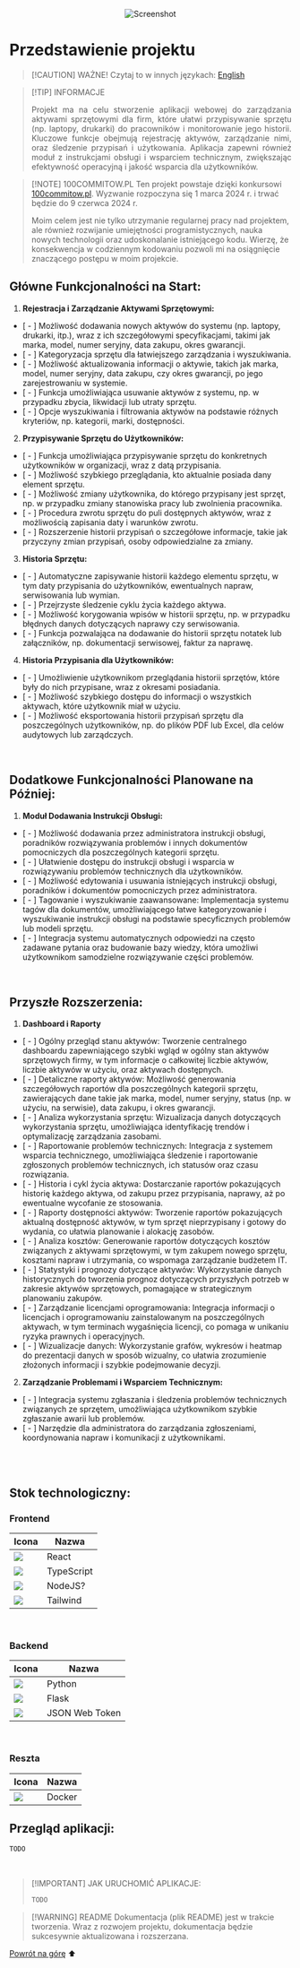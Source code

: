 <p align="center">
  <a >
    <img src="./assets/banner/banner_1.png"
         alt="Screenshot">
  </a>
</p>

# Przedstawienie projektu 

> [!CAUTION] WAŻNE!
> Czytaj to w innych językach: [English](README.md)

>
> [!TIP] INFORMACJE
> <p align="justify">
>  Projekt ma na celu stworzenie aplikacji webowej do zarządzania aktywami sprzętowymi dla firm, które ułatwi przypisywanie sprzętu (np. laptopy, drukarki) do pracowników i monitorowanie jego historii. Kluczowe funkcje obejmują rejestrację aktywów, zarządzanie nimi, oraz śledzenie przypisań i użytkowania. Aplikacja zapewni również moduł z instrukcjami obsługi i wsparciem technicznym, zwiększając efektywność operacyjną i jakość wsparcia dla użytkowników. </p>

> [!NOTE] 100COMMITOW.PL
> Ten projekt powstaje dzięki konkursowi [100commitow.pl](https://100commitow.pl). Wyzwanie rozpoczyna się 1 marca 2024 r. i trwać będzie do 9 czerwca 2024 r.
> 
> Moim celem jest nie tylko utrzymanie regularnej pracy nad projektem, ale również rozwijanie umiejętności programistycznych, nauka nowych technologii oraz udoskonalanie istniejącego kodu. Wierzę, że konsekwencja w codziennym kodowaniu pozwoli mi na osiągnięcie znaczącego postępu w moim projekcie.
## Główne Funkcjonalności na Start:

1. **Rejestracja i Zarządzanie Aktywami Sprzętowymi:**
- [ - ] Możliwość dodawania nowych aktywów do systemu (np. laptopy, drukarki, itp.), wraz z ich szczegółowymi specyfikacjami, takimi jak marka, model, numer seryjny, data zakupu, okres gwarancji.
- [ - ] Kategoryzacja sprzętu dla łatwiejszego zarządzania i wyszukiwania.
- [ - ] Możliwość aktualizowania informacji o aktywie, takich jak marka, model, numer seryjny, data zakupu, czy okres gwarancji, po jego zarejestrowaniu w systemie.
- [ - ] Funkcja umożliwiająca usuwanie aktywów z systemu, np. w przypadku zbycia, likwidacji lub utraty sprzętu.
- [ - ] Opcje wyszukiwania i filtrowania aktywów na podstawie różnych kryteriów, np. kategorii, marki, dostępności.

2. **Przypisywanie Sprzętu do Użytkowników:**
- [ - ] Funkcja umożliwiająca przypisywanie sprzętu do konkretnych użytkowników w organizacji, wraz z datą przypisania.
- [ - ] Możliwość szybkiego przeglądania, kto aktualnie posiada dany element sprzętu.
- [ - ] Możliwość zmiany użytkownika, do którego przypisany jest sprzęt, np. w przypadku zmiany stanowiska pracy lub zwolnienia pracownika.
- [ - ] Procedura zwrotu sprzętu do puli dostępnych aktywów, wraz z możliwością zapisania daty i warunków zwrotu.
- [ - ] Rozszerzenie historii przypisań o szczegółowe informacje, takie jak przyczyny zmian przypisań, osoby odpowiedzialne za zmiany.

3. **Historia Sprzętu:**
- [ - ] Automatyczne zapisywanie historii każdego elementu sprzętu, w tym daty przypisania do użytkowników, ewentualnych napraw, serwisowania lub wymian.
- [ - ] Przejrzyste śledzenie cyklu życia każdego aktywa.
- [ - ] Możliwość korygowania wpisów w historii sprzętu, np. w przypadku błędnych danych dotyczących naprawy czy serwisowania.
- [ - ] Funkcja pozwalająca na dodawanie do historii sprzętu notatek lub załączników, np. dokumentacji serwisowej, faktur za naprawę.

4. **Historia Przypisania dla Użytkowników:**
- [ - ] Umożliwienie użytkownikom przeglądania historii sprzętów, które były do nich przypisane, wraz z okresami posiadania.
- [ - ] Możliwość szybkiego dostępu do informacji o wszystkich aktywach, które użytkownik miał w użyciu.
- [ - ] Możliwość eksportowania historii przypisań sprzętu dla poszczególnych użytkowników, np. do plików PDF lub Excel, dla celów audytowych lub zarządczych.

<br> 

## Dodatkowe Funkcjonalności Planowane na Później:
1. **Moduł Dodawania Instrukcji Obsługi:**
- [ - ] Możliwość dodawania przez administratora instrukcji obsługi, poradników rozwiązywania problemów i innych dokumentów pomocniczych dla poszczególnych kategorii sprzętu.
- [ - ] Ułatwienie dostępu do instrukcji obsługi i wsparcia w rozwiązywaniu problemów technicznych dla użytkowników.
- [ - ] Możliwość edytowania i usuwania istniejących instrukcji obsługi, poradników i dokumentów pomocniczych przez administratora.
- [ - ] Tagowanie i wyszukiwanie zaawansowane: Implementacja systemu tagów dla dokumentów, umożliwiającego łatwe kategoryzowanie i wyszukiwanie instrukcji obsługi na podstawie specyficznych problemów lub modeli sprzętu.
- [ - ] Integracja systemu automatycznych odpowiedzi na często zadawane pytania oraz budowanie bazy wiedzy, która umożliwi użytkownikom samodzielne rozwiązywanie części problemów. 

<br>

## Przyszłe Rozszerzenia:
1. **Dashboard i Raporty**
- [ - ] Ogólny przegląd stanu aktywów: Tworzenie centralnego dashboardu zapewniającego szybki wgląd w ogólny stan aktywów sprzętowych firmy, w tym informacje o całkowitej liczbie aktywów, liczbie aktywów w użyciu, oraz aktywach dostępnych.
- [ - ] Detaliczne raporty aktywów: Możliwość generowania szczegółowych raportów dla poszczególnych kategorii sprzętu, zawierających dane takie jak marka, model, numer seryjny, status (np. w użyciu, na serwisie), data zakupu, i okres gwarancji.
- [ - ] Analiza wykorzystania sprzętu: Wizualizacja danych dotyczących wykorzystania sprzętu, umożliwiająca identyfikację trendów i optymalizację zarządzania zasobami.
- [ - ] Raportowanie problemów technicznych: Integracja z systemem wsparcia technicznego, umożliwiająca śledzenie i raportowanie zgłoszonych problemów technicznych, ich statusów oraz czasu rozwiązania.
- [ - ] Historia i cykl życia aktywa: Dostarczanie raportów pokazujących historię każdego aktywa, od zakupu przez przypisania, naprawy, aż po ewentualne wycofanie ze stosowania.
- [ - ] Raporty dostępności aktywów: Tworzenie raportów pokazujących aktualną dostępność aktywów, w tym sprzęt nieprzypisany i gotowy do wydania, co ułatwia planowanie i alokację zasobów.
- [ - ] Analiza kosztów: Generowanie raportów dotyczących kosztów związanych z aktywami sprzętowymi, w tym zakupem nowego sprzętu, kosztami napraw i utrzymania, co wspomaga zarządzanie budżetem IT.
- [ - ] Statystyki i prognozy dotyczące aktywów: Wykorzystanie danych historycznych do tworzenia prognoz dotyczących przyszłych potrzeb w zakresie aktywów sprzętowych, pomagające w strategicznym planowaniu zakupów.
- [ - ] Zarządzanie licencjami oprogramowania: Integracja informacji o licencjach i oprogramowaniu zainstalowanym na poszczególnych aktywach, w tym terminach wygaśnięcia licencji, co pomaga w unikaniu ryzyka prawnych i operacyjnych.
- [ - ] Wizualizacje danych: Wykorzystanie grafów, wykresów i heatmap do prezentacji danych w sposób wizualny, co ułatwia zrozumienie złożonych informacji i szybkie podejmowanie decyzji. 

2. **Zarządzanie Problemami i Wsparciem Technicznym:**
- [ - ] Integracja systemu zgłaszania i śledzenia problemów technicznych związanych ze sprzętem, umożliwiająca użytkownikom szybkie zgłaszanie awarii lub problemów.
- [ - ] Narzędzie dla administratora do zarządzania zgłoszeniami, koordynowania napraw i komunikacji z użytkownikami.

<br>
<br>

## Stok technologiczny:

### Frontend
| Icona                                                  | Nazwa                              |
| ------------------------------------------------------- | ---------------------------------------- |
| <img src="./assets/logo/react_icon.png">                           | React   |
| <img src="./assets/logo/typescript_icon.png">                           | TypeScript   |
| <img src="./assets/logo/nodejs_icon.png">                       | NodeJS?  |
| <img src="./assets/logo/tailwind_icon.png">                        | Tailwind   |

<br>

### Backend
| Icona                                                    | Nazwa                              |
| ------------------------------------------------------- | ---------------------------------------- |
| <img src="./assets/logo/python_icon.png">                         | Python   |
| <img src="./assets/logo/flask_icon.png">                         | Flask   |
| <img src="./assets/logo/jwt_icon.png">                           | JSON Web Token   |

<br>

### Reszta
| Icona                                                    | Nazwa                              |
| ------------------------------------------------------- | ---------------------------------------- |
| <img src="./assets/logo/docker_icon.png">                         | Docker   |


## Przegląd aplikacji:

```bash
TODO
```

<br>

> [!IMPORTANT] JAK URUCHOMIĆ APLIKACJE:
> ```bash
> TODO
> ```

> [!WARNING] README
> Dokumentacja (plik README) jest w trakcie tworzenia. Wraz z rozwojem projektu, dokumentacja będzie sukcesywnie aktualizowana i rozszerzana.

[Powrót na górę](#top) ⬆️